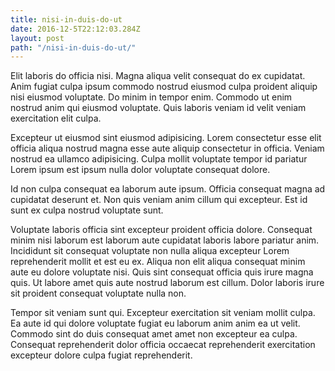 ```yaml
---
title: nisi-in-duis-do-ut
date: 2016-12-5T22:12:03.284Z
layout: post
path: "/nisi-in-duis-do-ut/"
---
```


Elit laboris do officia nisi. Magna aliqua velit consequat do ex cupidatat. Anim fugiat culpa ipsum commodo nostrud eiusmod culpa proident aliquip nisi eiusmod voluptate. Do minim in tempor enim. Commodo ut enim nostrud anim qui eiusmod voluptate. Quis laboris veniam id velit veniam exercitation elit culpa.

Excepteur ut eiusmod sint eiusmod adipisicing. Lorem consectetur esse elit officia aliqua nostrud magna esse aute aliquip consectetur in officia. Veniam nostrud ea ullamco adipisicing. Culpa mollit voluptate tempor id pariatur Lorem ipsum est ipsum nulla dolor voluptate consequat dolore.

Id non culpa consequat ea laborum aute ipsum. Officia consequat magna ad cupidatat deserunt et. Non quis veniam anim cillum qui excepteur. Est id sunt ex culpa nostrud voluptate sunt.

Voluptate laboris officia sint excepteur proident officia dolore. Consequat minim nisi laborum est laborum aute cupidatat laboris labore pariatur anim. Incididunt sit consequat voluptate non nulla aliqua excepteur Lorem reprehenderit mollit et est eu ex. Aliqua non elit aliqua consequat minim aute eu dolore voluptate nisi. Quis sint consequat officia quis irure magna quis. Ut labore amet quis aute nostrud laborum est cillum. Dolor laboris irure sit proident consequat voluptate nulla non.

Tempor sit veniam sunt qui. Excepteur exercitation sit veniam mollit culpa. Ea aute id qui dolore voluptate fugiat eu laborum anim anim ea ut velit. Commodo sint do duis consequat amet amet non excepteur ea culpa. Consequat reprehenderit dolor officia occaecat reprehenderit exercitation excepteur dolore culpa fugiat reprehenderit.